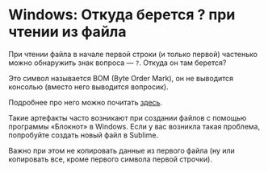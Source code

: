 # Windows: Откуда берется ? при чтении из файла

При чтении файла в начале первой строки (и только первой) частенько можно обнаружить знак вопроса — `?`. Откуда он там берется?

Это символ называется BOM (Byte Order Mark), он не выводится консолью (вместо него выводится вопросик).

Подробнее про него можно почитать [здесь](https://ru.wikipedia.org/wiki/%D0%9C%D0%B0%D1%80%D0%BA%D0%B5%D1%80_%D0%BF%D0%BE%D1%81%D0%BB%D0%B5%D0%B4%D0%BE%D0%B2%D0%B0%D1%82%D0%B5%D0%BB%D1%8C%D0%BD%D0%BE%D1%81%D1%82%D0%B8_%D0%B1%D0%B0%D0%B9%D1%82%D0%BE%D0%B2).

Такие артефакты часто возникают при создании файлов с помощью программы «Блокнот» в Windows. Если у вас возникла такая проблема, попробуйте создать новый файл в Sublime.

Важно при этом не копировать данные из первого файла (ну или копировать все, кроме первого символа первой строчки).